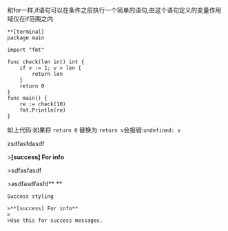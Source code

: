 和for一样,if语句可以在条件之前执行一个简单的语句,由这个语句定义的变量作用域仅在if范围之内

```
**[terminal]
package main

import "fmt"

func check(len int) int {
    if v := 1; v > len {
        return len
    }
    return 0
}
func main() {
    re := check(10)
    fmt.Println(re)
}
```

如上代码:如果将 `return 0` 替换为 `return v`会报错:`undefined: v`

zsdfasfdasdf

&gt;**\[success\] For info**

&gt;sdfasfasdf

&gt;asdfasdfasfd** **

```
Success styling
```

```
>**[success] For info**
>
>Use this for success messages.
```



